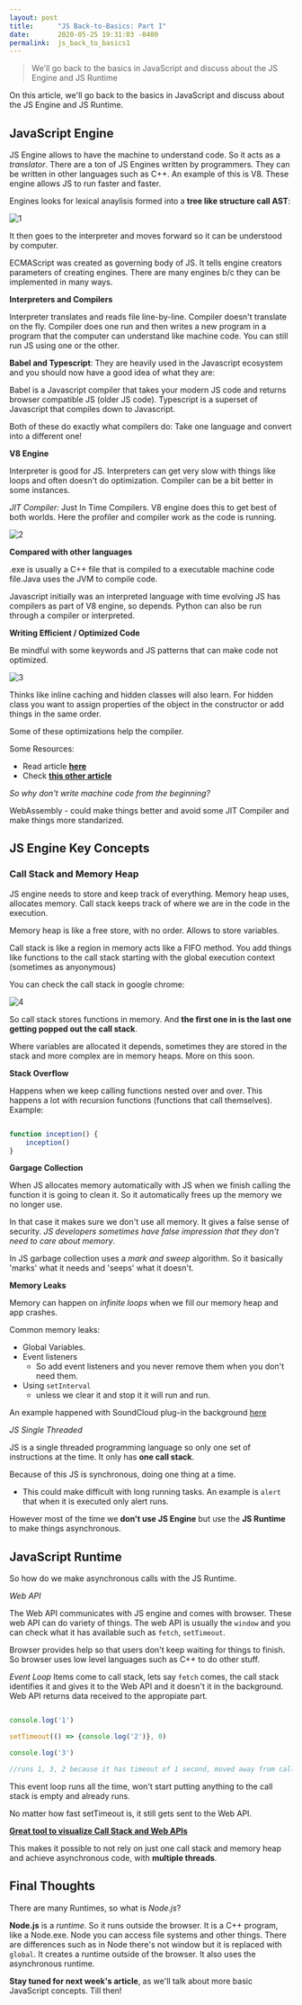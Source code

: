 ```yaml
---
layout: post
title:      "JS Back-to-Basics: Part I"
date:       2020-05-25 19:31:03 -0400
permalink:  js_back_to_basics1
---
```


>  We'll go back to the basics in JavaScript and discuss about the JS Engine and JS Runtime


On this article, we'll go back to the basics in JavaScript and discuss about the JS Engine and JS Runtime.

## JavaScript Engine 

JS Engine allows to have the machine to understand code. So it acts as a *translator*. There are a ton of JS Engines written by programmers. They can be written in other languages such as C++. An example of this is V8. These engine allows JS to run faster and faster.

Engines looks for lexical anaylisis formed into a **tree like structure call AST**:

![1](https://user-images.githubusercontent.com/15071636/81210695-db483e80-8f97-11ea-820d-3006718796e1.png)

It then goes to the interpreter and moves forward so it can be understood by computer.

ECMAScript was created as governing body of JS. It tells engine creators parameters of creating engines. There are many engines b/c they can be implemented in many ways.

**Interpreters and Compilers**

Interpreter translates and reads file line-by-line. Compiler doesn't translate on the fly. Compiler does one run and then writes a new program in a program that the computer can understand like machine code. You can still run JS using one or the other.

**Babel and Typescript**: They are heavily used in the Javascript ecosystem and you should now have a good idea of what they are:

Babel is a Javascript compiler that takes your modern JS code and returns  browser compatible JS (older JS code). Typescript is a superset of Javascript that compiles down to Javascript.

Both of these do exactly what compilers do: Take one language and convert into a different one!

**V8 Engine**

Interpreter is good for JS. Interpreters can get very slow with things like loops and often doesn't do optimization. Compiler can be a bit better in some instances.

*JIT Compiler:* Just In Time Compilers. V8 engine does this to get best of both worlds. Here the profiler and compiler work as the code is running.

![2](https://user-images.githubusercontent.com/15071636/81311026-7c8fcd00-904a-11ea-88c4-3ec3d28c19f0.png)

**Compared with other languages**

.exe is usually a C++ file that is compiled to a executable machine code file.Java uses the JVM to compile code.

Javascript initially was an interpreted language with time evolving JS has compilers as part of V8 engine, so depends. Python can also be run through a compiler or interpreted.

**Writing Efficient / Optimized Code**

Be mindful with some keywords and JS patterns that can make code not optimized.

![3](https://user-images.githubusercontent.com/15071636/81311646-4868dc00-904b-11ea-9d81-4430dc05d9da.png)

Thinks like inline caching and hidden classes will also learn. For hidden class you want to assign properties of the object in the constructor or add things in the same order. 

Some of these optimizations help the compiler.

Some Resources:
- Read article [**here**](https://github.com/petkaantonov/bluebird/wiki/Optimization-killers#3-managing-arguments)
- Check [**this other article**](https://richardartoul.github.io/jekyll/update/2015/04/26/hidden-classes.html)

*So why don't write machine code from the beginning?*

WebAssembly - could make things better and avoid some JIT Compiler and make things more standarized.

## JS Engine Key Concepts

### Call Stack and Memory Heap

JS engine needs to store and keep track of everything. Memory heap uses, allocates memory. Call stack keeps track of where we are in the code in the execution.

Memory heap is like a free store, with no order. Allows to store variables.

Call stack is like a region in memory acts like a FIFO method. You add things like functions to the call stack starting with the global execution context (sometimes as anyonymous)

You can check the call stack in google chrome:

![4](https://user-images.githubusercontent.com/15071636/81314979-59b3e780-904f-11ea-97ff-0b65c0ad2022.png)


So call stack stores functions in memory. And **the first one in is the last one getting popped out the call stack**.

Where variables are allocated it depends, sometimes they are stored in the stack and more complex are in memory heaps. More on this soon.

**Stack Overflow**

Happens when we keep calling functions nested over and over. This happens a lot with recursion functions (functions that call themselves). Example:

```js

function inception() {
    inception()
}

```

**Gargage Collection**

When JS allocates memory automatically with JS when we finish calling the function it is going to clean it. So it automatically frees up the memory we no longer use. 

In that case it makes sure we don't use all memory. It gives a false sense of security. *JS developers sometimes have false impression that they don't need to care about memory*.

In JS garbage collection uses a *mark and sweep* algorithm. So it basically 'marks' what it needs and 'seeps' what it doesn't.

**Memory Leaks**

Memory can happen on *infinite loops* when we fill our memory heap and app crashes.

Common memory leaks:
- Global Variables.
- Event listeners
  - So add event listeners and you never remove them when you don't need them.
- Using `setInterval`
  - unless we clear it and stop it it will run and run.

An example happened with SoundCloud plug-in the background [here](https://developers.soundcloud.com/blog/garbage-collection-in-redux-applications)

*JS Single Threaded*

JS is a single threaded programming language so only one set of instructions at the time. It only has **one call stack**.

Because of this JS is synchronous, doing one thing at a time.
- This could make difficult with long running tasks. An example is `alert` that when it is executed only alert runs.

However most of the time we **don't use JS Engine** but use the **JS Runtime** to make things asynchronous.

## JavaScript Runtime

So how do we make asynchronous calls with the JS Runtime.

*Web API* 

The Web API communicates with JS engine and comes with browser. These web API can do variety of things. The web API is usually the `window` and you can check what it has available such as `fetch`, `setTimeout`. 

Browser provides help so that users don't keep waiting for things to finish. So browser uses low level languages such as C++ to do other stuff.

*Event Loop*
Items come to call stack, lets say `fetch` comes, the call stack identifies it and gives it to the Web API and it doesn't it in the background. Web API returns data received to the appropiate part.

```js

console.log('1')

setTimeout(() => {console.log('2')}, 0)

console.log('3')

//runs 1, 3, 2 because it has timeout of 1 second, moved away from call stack gives to web API, and keeps running next line
```
This event loop runs all the time, won't start putting anything to the call stack is empty and already runs.

No matter how fast setTimeout is, it still gets sent to the Web API.

[**Great tool to visualize Call Stack and Web APIs**](http://latentflip.com/loupe/?code=ZnVuY3Rpb24gcHJpbnRIZWxsbygpIHsNCiAgICBjb25zb2xlLmxvZygnSGVsbG8gZnJvbSBiYXonKTsNCn0NCg0KZnVuY3Rpb24gYmF6KCkgew0KICAgIHNldFRpbWVvdXQocHJpbnRIZWxsbywgMzAwMCk7DQp9DQoNCmZ1bmN0aW9uIGJhcigpIHsNCiAgICBiYXooKTsNCn0NCg0KZnVuY3Rpb24gZm9vKCkgew0KICAgIGJhcigpOw0KfQ0KDQpmb28oKTs%3D!!!PGJ1dHRvbj5DbGljayBtZSE8L2J1dHRvbj4%3D)

This makes it possible to not rely on just one call stack and memory heap and achieve asynchronous code, with **multiple threads**.

## Final Thoughts

There are many Runtimes, so what is *Node.js*? 

**Node.js** is a *runtime*. So it runs outside the browser. It is a C++ program, like a Node.exe. Node you can access file systems and other things. There are differences such as in Node there's not window but it is replaced with `global`. It creates a runtime outside of the browser. It also uses the asynchronous runtime.

**Stay tuned for next week's article**, as we'll talk about more basic JavaScript concepts. Till then!